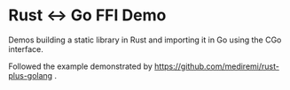 # Rust <-> Go FFI Demo
Demos building a static library in Rust and importing it in Go using the CGo interface.

Followed the example demonstrated by https://github.com/mediremi/rust-plus-golang .